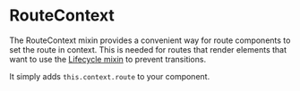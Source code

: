 # RouteContext

The RouteContext mixin provides a convenient way for route components to set the route in context. This is needed for routes that render elements that want to use the [Lifecycle mixin](/docs/api/Lifecycle.md) to prevent transitions.

It simply adds `this.context.route` to your component.

